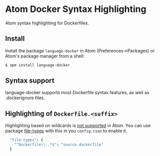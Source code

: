 # Atom Docker Syntax Highlighting

Atom syntax highlighting for Dockerfiles.

## Install

Install the package `language-docker` in Atom (Preferences->Packages) or Atom's package manager from a shell:

```bash
$ apm install language-docker
```

## Syntax support

language-docker supports most Dockerfile syntax features, as well as .dockerignore files.

## Highlighting of `Dockerfile.<suffix>`

Highlighting based on wildcards is [not supported](https://github.com/atom/first-mate/issues/64) in Atom. You can use package [file-types](https://atom.io/packages/file-types) with this in you `config.cson` to enable it.

```cson
  "file-types": {
    "^Dockerfile\\..*$": "source.dockerfile"
  }
```
